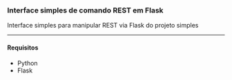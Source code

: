 ### Interface simples de comando REST em Flask

Interface simples para manipular REST via Flask do projeto simples

___

#### Requisitos 
* Python
* Flask